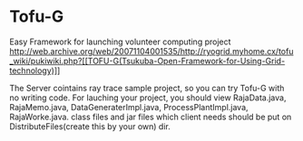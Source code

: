 # Tofu-G
Easy Framework for launching volunteer computing project
http://web.archive.org/web/20071104001535/http://ryogrid.myhome.cx/tofu_wiki/pukiwiki.php?[[TOFU-G(Tsukuba-Open-Framework-for-Using-Grid-technology)]]

The Server cointains ray trace sample project, so you can try Tofu-G with no writing code.
For lauching your project, you should view RajaData.java, RajaMemo.java, DataGeneraterImpl.java, ProcessPlantImpl.java, RajaWorke.java.
class files and jar files which client needs should be put on DistributeFiles(create this by your own) dir.
